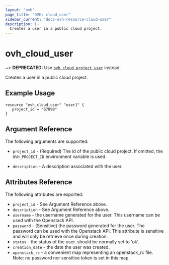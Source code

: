 ```yaml
---
layout: "ovh"
page_title: "OVH: cloud_user"
sidebar_current: "docs-ovh-resource-cloud-user"
description: |-
  Creates a user in a public cloud project.
---
```


# ovh_cloud_user

~> __DEPRECATED:__ Use [`ovh_cloud_project_user`](./cloud_project_user.html) instead.

Creates a user in a public cloud project.

## Example Usage

```hcl
resource "ovh_cloud_user" "user1" {
   project_id = "67890"
}
```

## Argument Reference

The following arguments are supported:

* `project_id` - (Required) The id of the public cloud project. If omitted,
    the `OVH_PROJECT_ID` environment variable is used.

* `description` - A description associated with the user.

## Attributes Reference

The following attributes are exported:

* `project_id` - See Argument Reference above.
* `description` - See Argument Reference above.
* `username` - the username generated for the user. This username can be used with
   the Openstack API.
* `password` - (Sensitive) the password generated for the user. The password can
   be used with the Openstack API. This attribute is sensitive and will only be
   retrieve once during creation.
* `status` - the status of the user. should be normally set to 'ok'.
* `creation_date` - the date the user was created.
* `openstack_rc` - a convenient map representing an openstack_rc file.
   Note: no password nor sensitive token is set in this map.
